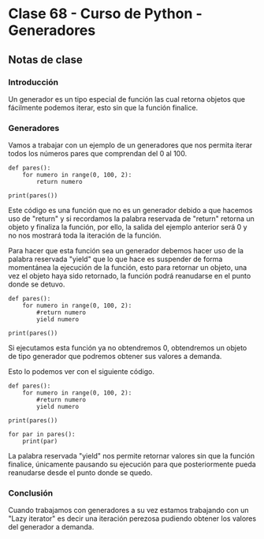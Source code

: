 # Clase 68 - Curso de Python - Generadores

## Notas de clase

### Introducción
Un generador es un tipo especial de función las cual retorna objetos que fácilmente podemos iterar, esto sin que la función finalice.

### Generadores

Vamos a trabajar con un ejemplo de un generadores que nos permita iterar todos los números pares que comprendan del 0 al 100.

```
def pares():
    for numero in range(0, 100, 2):
        return numero

print(pares())
```

Este código es una función que no es un generador debido a que hacemos uso de "return" y si recordamos la palabra reservada de "return" retorna un objeto y finaliza la función, por ello, la salida del ejemplo anterior será 0 y no nos mostrará toda la iteración de la función.

Para hacer que esta función sea un generador debemos hacer uso de la palabra reservada "yield" que lo que hace es suspender de forma momentánea la ejecución de la función, esto para retornar un objeto, una vez el objeto haya sido retornado, la función podrá reanudarse en el punto donde se detuvo.

```
def pares():
    for numero in range(0, 100, 2):
        #return numero
        yield numero

print(pares())
```

Si ejecutamos esta función ya no obtendremos 0, obtendremos un objeto de tipo generador que podremos obtener sus valores a demanda.

Esto lo podemos ver con el siguiente código.

```
def pares():
    for numero in range(0, 100, 2):
        #return numero
        yield numero

print(pares())

for par in pares():
    print(par)
```

La palabra reservada "yield" nos permite retornar valores sin que la función finalice, únicamente pausando su ejecución para que posteriormente pueda reanudarse desde el punto donde se quedo.


### Conclusión 

Cuando trabajamos con generadores a su vez estamos trabajando con un "Lazy iterator" es decir una iteración perezosa pudiendo obtener los valores del generador a demanda.